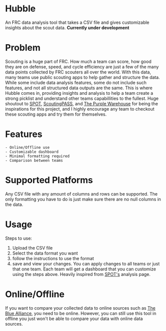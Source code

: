 # Hubble

An FRC data analysis tool that takes a CSV file and gives customizable insights about the scout data. **Currently under development**

# Problem

Scouting is a huge part of FRC. How much a team can score, how good they are on defense, speed, and cycle efficiency are just a few of the many data points collected by FRC scouters all over the world. With this data, many teams use public scouting apps to help gather and structure the data. While some include data analysis features, some do not include such features, and not all structured data outputs are the same. This is where Hubble comes in, providing insights and analysis to help a team create a strong picklist and understand other teams capabillities to the fullest. Huge shoutout to [SPOT](https://github.com/HuskieRobotics/SPOT), [ScoutingPASS](https://github.com/PWNAGERobotics/ScoutingPASS), and [The Purple Warehouse](https://thepurplewarehouse.com/) for being the inspirations for this project, and I highly encourage any team to checkout these scouting apps and try them for themselves.

# Features
    - Online/Offline use
    - Customizable dashboard
    - Minimal formatting required
    - Comparison between teams

# Supported Platforms

Any CSV file with any amount of columns and rows can be supported. The only formatting you have to do is just make sure there are no null columns in the data.

# Usage

Steps to use:
1. Upload the CSV file
2. Select the data format you want
3. follow the instructions to use the format
4. save and view your changes.
You can apply changes to all teams or just that one team. Each team will get a dashboard that you can customize using the steps above. Heavily inspired from [SPOT's](https://github.com/HuskieRobotics/SPOT) analysis page.

# Online/Offline 

If you want to compare your collected data to online sources such as [The Blue Alliance](https://www.thebluealliance.com/), you need to be online. However, you can still use this tool in offline you just won't be able to compare your data with online data sources. 



